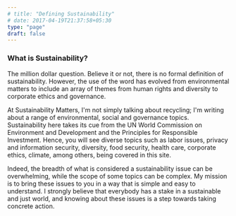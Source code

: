```yaml
---
# title: "Defining Sustainability"
# date: 2017-04-19T21:37:58+05:30
type: "page"
draft: false
---
```


### What is Sustainability?
The million dollar question. Believe it or not, there is no formal definition of sustainability. However, the use of the word has evolved from environmental matters to include an array of themes from human rights and diversity to corporate ethics and governance.

At Sustainability Matters, I'm not simply talking about recycling; I'm writing about a range of environmental, social and governance topics. Sustainability here takes its cue from the UN World Commission on Environment and Development and the Principles for Responsible Investment. Hence, you will see diverse topics such as labor issues, privacy and information security, diversity, food security, health care, corporate ethics, climate, among others, being covered in this site.

Indeed, the breadth of what is considered a sustainability issue can be overwhelming, while the scope of some topics can be complex. My mission is to bring these issues to you in a way that is simple and easy to understand. I strongly believe that everybody has a stake in a sustainable and just world, and knowing about these issues is a step towards taking concrete action.
